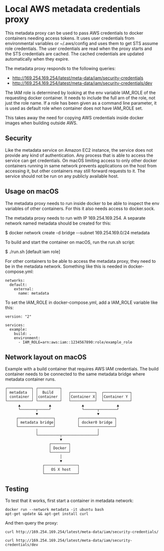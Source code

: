# Local AWS metadata credentials proxy

This metadata proxy can be used to pass AWS credentials to docker containers
needing access tokens. It uses user credentials from environmental variables
or ~/.aws/config and uses them to get STS assume role credentials. The user
credentials are read when the proxy starts and the STS credentials are cached.
The cached credentials are updated automatically when they expire.

The metadata proxy responds to the following queries:

* http://169.254.169.254/latest/meta-data/iam/security-credentials
* http://169.254.169.254/latest/meta-data/iam/security-credentials/dev

The IAM role is determined by looking at the env variable IAM_ROLE of the
requesting docker container. It needs to include the full arn of the role, not
just the role name. If a role has been given as a command line parameter, it
is used as default role when container does not have IAM_ROLE set.

This takes away the need for copying AWS credentials inside docker images when
building outside AWS.

## Security

Like the metadata service on Amazon EC2 instance, the service does not provide
any kind of authentication. Any process that is able to access the service can
get credentials. On macOS limiting access to only other docker containers
running in same network prevents applications on the host from accessing it, but
other containers may still forward requests to it. The service should not be
run on any publicly available host.

## Usage on macOS

The metadata proxy needs to run inside docker to be able to inspect the
env variables of other containers. For this it also needs access to docker.sock.

The metadata proxy needs to run with IP 169.254.169.254. A separate network
named metadata should be created for this:

$ docker network create -d bridge --subnet 169.254.169.0/24 metadata

To build and start the container on macOS, run the run.sh script:

$ ./run.sh [default iam role]

For other containers to be able to access the metadata proxy, they need to be
in the metadata network. Something like this is needed in docker-compose.yml:

```
networks:
  default:
    external:
      name: metadata
```

To set the IAM_ROLE in docker-compose.yml, add a IAM_ROLE variable like this:

```
version: "2"

services:
  example:
    build: .
    environment:
      - IAM_ROLE=arn:aws:iam::1234567890:role/example_role
```

## Network layout on macOS

Example with a build container that requires AWS IAM credentials. The build
container needs to be connected to the same metadata bridge where metadata
container runs.

```
┌───────────┐ ┌──────────┐
│ metadata  │ │  Build   │   ┌───────────┐  ┌────────────┐
│ container │ │container │   │Container X│  │Container Y │
└───────────┘ └──────────┘   └───────────┘  └────────────┘
      ▲             ▲              ▲               ▲
      └───────┬─────┘              └──────┬────────┘
              ▼                           ▼
     ┌────────────────┐          ┌────────────────┐
     │ metadata bridge│          │ docker0 bridge │
     └────────────────┘          └────────────────┘
              │                           │
              └──────────┬────────────────┘
                         ▼
                    ┌────────┐
                    │ Docker │
                    └────────┘
                         │
                         ▼
                 ┌───────────────┐
                 │   OS X host   │
                 └───────────────┘                        
```

## Testing

To test that it works, first start a container in metadata network:

```
docker run --network metadata -it ubuntu bash
apt-get update && apt-get install curl
```

And then query the proxy:

```
curl http://169.254.169.254/latest/meta-data/iam/security-credentials/
```

```
curl http://169.254.169.254/latest/meta-data/iam/security-credentials/dev
```
